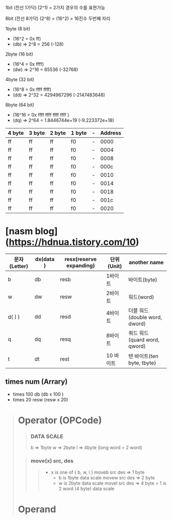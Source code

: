 1bit (전선 1가닥) (2^1) = 2가지 경우의 수를 표현가능

8bit (전선 8가닥) (2^8) = (16^2) = 16진수 두번째 자리

1byte (8 bit)
- (16^2 = 0x ff)
- (db) => 2^8 = 256 (-128)  

2byte (16 bit)
- (16^4 = 0x ffff)
- (dw) => 2^16 = 65536 (-32768)  

4byte (32 bit)
- (16^8 = 0x ffff ffff)
- (dd) => 2^32 = 4294967296 (-2147483648)  

8byte (64 bit)
- (16^16 = 0x ffff ffff ffff ffff )
- (dq) => 2^64 = 1.8446744e+19 (-9.223372e+18)  

|4 byte|3 byte|2 byte|1 byte|-|Address|
|---|---|---|---|---|---|
|ff|ff|ff|f0|-|0000|
|ff|ff|ff|f0|-|0004|
|ff|ff|ff|f0|-|0008|
|ff|ff|ff|f0|-|000c|
|ff|ff|ff|f0|-|0010|
|ff|ff|ff|f0|-|0014|
|ff|ff|ff|f0|-|0018|
|ff|ff|ff|f0|-|001c|
|ff|ff|ff|f0|-|0020|


# [nasm blog] (https://hdnua.tistory.com/10)
| 문자(Letter) | dx(data )| resx(reserve expanding) | 단위(Unit) | another name |
|---|---|---|---|---|
| b | db | resb | 1바이트 | 바이트(byte) |
| w | dw | resw | 2바이트 | 워드(word) |
| d(ㅣ) | dd | resd | 4바이트 | 더블 워드(double word, dword) |
| q | dq | resq | 8바이트 | 쿼드 워드(quard word, qword) |
| t | dt | rest | 10 바이트 | 텐 바이트(ten byte, tbyte) |
## times num (Arrary)
- times 100 db (db x 100 )
- times 20 resw  (resw x 20)

> # Operator (OPCode)
>> ### DATA SCALE
>> b => 1byte
>> w => 2byte
>> l => 4byte (long word = 2 word)
> 
>> ### move(x) src, des
>>> - x is one of { b, w, l }
>>> moveb src des => 1 byte
>>>   - b is 1byte data scale
>>> movew src des => 2 byte
>>>   - w is 2byte data scale
>>> movel src des => 4 byte 
>>>   = 1 is 2 word (4 byte) data scale
>  
> # Operand
>
>
>
>
>
>
>
>
>
>
>
>
>
>
>
>
>
>
>
>
>
>
>
>
>
>
>

